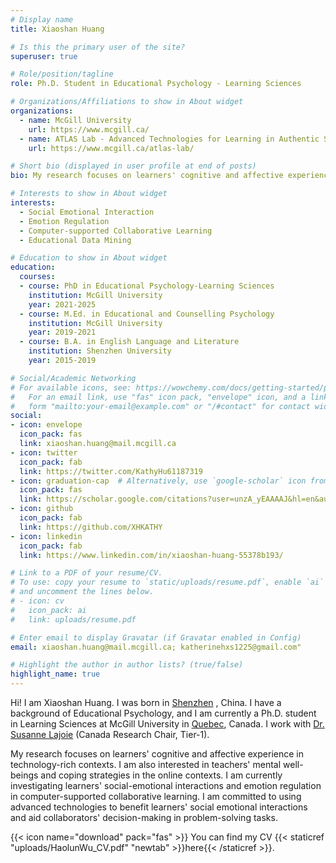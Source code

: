 ```yaml
---
# Display name
title: Xiaoshan Huang

# Is this the primary user of the site?
superuser: true

# Role/position/tagline
role: Ph.D. Student in Educational Psychology - Learning Sciences

# Organizations/Affiliations to show in About widget
organizations:
  - name: McGill University
    url: https://www.mcgill.ca/
  - name: ATLAS Lab - Advanced Technologies for Learning in Authentic Settings
    url: https://www.mcgill.ca/atlas-lab/

# Short bio (displayed in user profile at end of posts)
bio: My research focuses on learners' cognitive and affective experience in technology-rich contexts. I am committed to using advanced technologies to benefit learners' social emotional interactions and aid collaborators' decision-making in problem-solving tasks.

# Interests to show in About widget
interests:
  - Social Emotional Interaction
  - Emotion Regulation
  - Computer-supported Collaborative Learning
  - Educational Data Mining

# Education to show in About widget
education:
  courses:
  - course: PhD in Educational Psychology-Learning Sciences
    institution: McGill University 
    year: 2021-2025
  - course: M.Ed. in Educational and Counselling Psychology
    institution: McGill University 
    year: 2019-2021
  - course: B.A. in English Language and Literature
    institution: Shenzhen University
    year: 2015-2019

# Social/Academic Networking
# For available icons, see: https://wowchemy.com/docs/getting-started/page-builder/#icons
#   For an email link, use "fas" icon pack, "envelope" icon, and a link in the
#   form "mailto:your-email@example.com" or "/#contact" for contact widget.
social:
- icon: envelope
  icon_pack: fas
  link: xiaoshan.huang@mail.mcgill.ca
- icon: twitter
  icon_pack: fab
  link: https://twitter.com/KathyHu61187319
- icon: graduation-cap  # Alternatively, use `google-scholar` icon from `ai` icon pack
  icon_pack: fas
  link: https://scholar.google.com/citations?user=unzA_yEAAAAJ&hl=en&authuser=1&oi=ao
- icon: github
  icon_pack: fab
  link: https://github.com/XHKATHY
- icon: linkedin
  icon_pack: fab
  link: https://www.linkedin.com/in/xiaoshan-huang-55378b193/

# Link to a PDF of your resume/CV.
# To use: copy your resume to `static/uploads/resume.pdf`, enable `ai` icons in `params.toml`, 
# and uncomment the lines below.
# - icon: cv
#   icon_pack: ai
#   link: uploads/resume.pdf

# Enter email to display Gravatar (if Gravatar enabled in Config)
email: xiaoshan.huang@mail.mcgill.ca; katherinehxs1225@gmail.com"

# Highlight the author in author lists? (true/false)
highlight_name: true
---
```

Hi! I am Xiaoshan Huang. I was born in [Shenzhen](https://en.wikipedia.org/wiki/Shenzhen) , China. 
I have a background of Educational Psychology, and I am currently a Ph.D. student in Learning Sciences at McGill University in [Quebec](https://en.wikipedia.org/wiki/Quebec), Canada. 
I work with [Dr. Susanne Lajoie](https://www.chairs-chaires.gc.ca/chairholders-titulaires/profile-eng.aspx?profileId=2821) (Canada Research Chair, Tier-1). 

My research focuses on learners' cognitive and affective experience in technology-rich contexts. I am also interested in teachers' mental well-beings and coping strategies in the online contexts. 
I am currently investigating learners' social-emotional interactions and emotion regulation in computer-supported collaborative learning. 
I am committed to using advanced technologies to benefit learners' social emotional interactions and aid collaborators' decision-making in problem-solving tasks.







{{< icon name="download" pack="fas" >}} You can find my CV {{< staticref "uploads/HaolunWu_CV.pdf" "newtab" >}}here{{< /staticref >}}.
